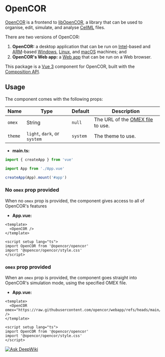 # OpenCOR

[OpenCOR](https://opencor.ws/) is a frontend to [libOpenCOR](https://opencor.ws/libopencor/), a library that can be used to organise, edit, simulate, and analyse [CellML](https://cellml.org/) files.

There are two versions of OpenCOR:

1. **OpenCOR:** a desktop application that can be run on [Intel](https://en.wikipedia.org/wiki/List_of_Intel_processors)-based and [ARM](https://en.wikipedia.org/wiki/ARM_architecture_family)-based [Windows](https://en.wikipedia.org/wiki/Microsoft_Windows), [Linux](https://en.wikipedia.org/wiki/Linux), and [macOS](https://en.wikipedia.org/wiki/MacOS) machines; and
2. **OpenCOR's Web app:** a [Web app](https://en.wikipedia.org/wiki/Web_application) that can be run on a Web browser.

This package is a [Vue 3](https://vuejs.org/) component for OpenCOR, built with the [Composition API](https://vuejs.org/guide/extras/composition-api-faq).

## Usage

The component comes with the following props:

| Name    | Type                         | Default  | Description                                                     |
| ------- | ---------------------------- | -------- | --------------------------------------------------------------- |
| `omex`  | String                       | `null`   | The URL of the [OMEX file](https://combinearchive.org/) to use. |
| `theme` | `light`, `dark`, or `system` | `system` | The theme to use.                                               |

- **main.ts:**

```typescript
import { createApp } from 'vue'

import App from './App.vue'

createApp(App).mount('#app')
```

### No `omex` prop provided

When no `omex` prop is provided, the component gives access to all of OpenCOR's features

- **App.vue:**

```vue
<template>
  <OpenCOR />
</template>

<script setup lang="ts">
import OpenCOR from '@opencor/opencor'
import '@opencor/opencor/style.css'
</script>
```

### `omex` prop provided

When an `omex` prop is provided, the component goes straight into OpenCOR's simulation mode, using the specified OMEX file.

- **App.vue:**

```vue
<template>
  <OpenCOR omex="https://raw.githubusercontent.com/opencor/webapp/refs/heads/main/tests/models/ui/lorenz.omex" />
</template>

<script setup lang="ts">
import OpenCOR from '@opencor/opencor'
import '@opencor/opencor/style.css'
</script>
```

[![Ask DeepWiki](https://deepwiki.com/badge.svg)](https://deepwiki.com/opencor/webapp)
